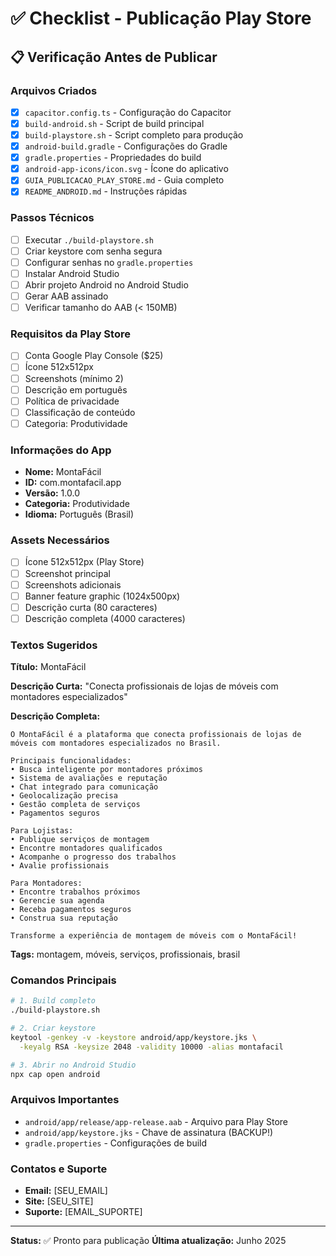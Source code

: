# ✅ Checklist - Publicação Play Store

## 📋 Verificação Antes de Publicar

### Arquivos Criados
- [x] `capacitor.config.ts` - Configuração do Capacitor
- [x] `build-android.sh` - Script de build principal  
- [x] `build-playstore.sh` - Script completo para produção
- [x] `android-build.gradle` - Configurações do Gradle
- [x] `gradle.properties` - Propriedades do build
- [x] `android-app-icons/icon.svg` - Ícone do aplicativo
- [x] `GUIA_PUBLICACAO_PLAY_STORE.md` - Guia completo
- [x] `README_ANDROID.md` - Instruções rápidas

### Passos Técnicos
- [ ] Executar `./build-playstore.sh`
- [ ] Criar keystore com senha segura
- [ ] Configurar senhas no `gradle.properties`
- [ ] Instalar Android Studio
- [ ] Abrir projeto Android no Android Studio
- [ ] Gerar AAB assinado
- [ ] Verificar tamanho do AAB (< 150MB)

### Requisitos da Play Store
- [ ] Conta Google Play Console ($25)
- [ ] Ícone 512x512px
- [ ] Screenshots (mínimo 2)
- [ ] Descrição em português
- [ ] Política de privacidade
- [ ] Classificação de conteúdo
- [ ] Categoria: Produtividade

### Informações do App
- **Nome:** MontaFácil
- **ID:** com.montafacil.app
- **Versão:** 1.0.0
- **Categoria:** Produtividade
- **Idioma:** Português (Brasil)

### Assets Necessários
- [ ] Ícone 512x512px (Play Store)
- [ ] Screenshot principal
- [ ] Screenshots adicionais
- [ ] Banner feature graphic (1024x500px)
- [ ] Descrição curta (80 caracteres)
- [ ] Descrição completa (4000 caracteres)

### Textos Sugeridos

**Título:** MontaFácil

**Descrição Curta:** 
"Conecta profissionais de lojas de móveis com montadores especializados"

**Descrição Completa:**
```
O MontaFácil é a plataforma que conecta profissionais de lojas de móveis com montadores especializados no Brasil.

Principais funcionalidades:
• Busca inteligente por montadores próximos
• Sistema de avaliações e reputação
• Chat integrado para comunicação
• Geolocalização precisa
• Gestão completa de serviços
• Pagamentos seguros

Para Lojistas:
• Publique serviços de montagem
• Encontre montadores qualificados
• Acompanhe o progresso dos trabalhos
• Avalie profissionais

Para Montadores:
• Encontre trabalhos próximos
• Gerencie sua agenda
• Receba pagamentos seguros
• Construa sua reputação

Transforme a experiência de montagem de móveis com o MontaFácil!
```

**Tags:** montagem, móveis, serviços, profissionais, brasil

### Comandos Principais

```bash
# 1. Build completo
./build-playstore.sh

# 2. Criar keystore
keytool -genkey -v -keystore android/app/keystore.jks \
  -keyalg RSA -keysize 2048 -validity 10000 -alias montafacil

# 3. Abrir no Android Studio
npx cap open android
```

### Arquivos Importantes
- `android/app/release/app-release.aab` - Arquivo para Play Store
- `android/app/keystore.jks` - Chave de assinatura (BACKUP!)
- `gradle.properties` - Configurações de build

### Contatos e Suporte
- **Email:** [SEU_EMAIL]
- **Site:** [SEU_SITE]
- **Suporte:** [EMAIL_SUPORTE]

---

**Status:** ✅ Pronto para publicação
**Última atualização:** Junho 2025
